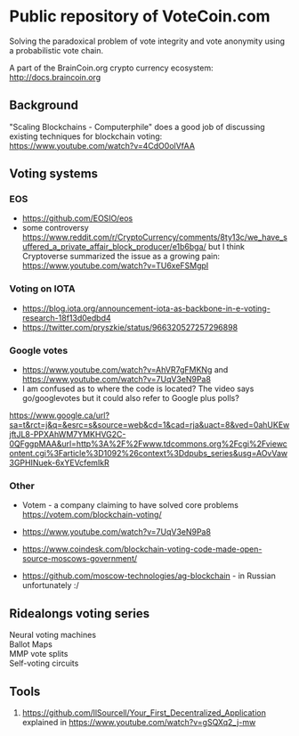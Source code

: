 # Public repository of VoteCoin.com  
   
Solving the paradoxical problem of vote integrity and vote anonymity using a probabilistic vote chain.

A part of the BrainCoin.org crypto currency ecosystem: http://docs.braincoin.org

## Background  

"Scaling Blockchains - Computerphile" does a good job of discussing existing techniques for blockchain voting:  
https://www.youtube.com/watch?v=4CdO0olVfAA  

 ## Voting systems
 
 ### EOS  
 - https://github.com/EOSIO/eos  
  - some controversy https://www.reddit.com/r/CryptoCurrency/comments/8ty13c/we_have_suffered_a_private_affair_block_producer/e1b6bga/ but I think Cryptoverse summarized the issue as a growing pain: https://www.youtube.com/watch?v=TU6xeFSMgpI  
 
 ### Voting on IOTA  
 - https://blog.iota.org/announcement-iota-as-backbone-in-e-voting-research-18f13d0edbd4  
 - https://twitter.com/pryszkie/status/966320527257296898  
 
 ### Google votes  
  - https://www.youtube.com/watch?v=AhVR7gFMKNg and https://www.youtube.com/watch?v=7UqV3eN9Pa8  
   - I am confused as to where the code is located? The video says go/googlevotes but it could also refer to Google plus polls?
 
 https://www.google.ca/url?sa=t&rct=j&q=&esrc=s&source=web&cd=1&cad=rja&uact=8&ved=0ahUKEwjftJL8-PPXAhWM7YMKHVG2C-0QFggpMAA&url=http%3A%2F%2Fwww.tdcommons.org%2Fcgi%2Fviewcontent.cgi%3Farticle%3D1092%26context%3Ddpubs_series&usg=AOvVaw3GPHINuek-6xYEVcfemIkR  
 

  
 ### Other  
 
 - Votem - a company claiming to have solved core problems https://votem.com/blockchain-voting/  
 
 - https://www.youtube.com/watch?v=7UqV3eN9Pa8
 
 - https://www.coindesk.com/blockchain-voting-code-made-open-source-moscows-government/  
  - https://github.com/moscow-technologies/ag-blockchain - in Russian unfortunately :/  
  
 
 ## Ridealongs voting series  
 
 Neural voting machines    
 Ballot Maps  
 MMP vote splits  
 Self-voting circuits  

## Tools

1. https://github.com/llSourcell/Your_First_Decentralized_Application  explained in https://www.youtube.com/watch?v=gSQXq2_j-mw



